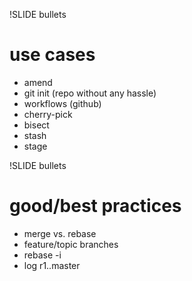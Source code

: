 !SLIDE bullets
# use cases #

* amend
* git init (repo without any hassle)
* workflows (github)
* cherry-pick
* bisect
* stash
* stage

!SLIDE bullets
# good/best practices #
* merge vs. rebase
* feature/topic branches
* rebase -i
* log r1..master
